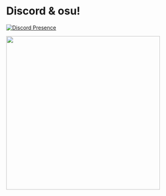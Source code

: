 # Discord & osu!

[![Discord Presence](https://visualizer.eggsy.xyz/1096083876381728838)](https://discord.com/users/1096083876381728838)

<a href="https://osu.ppy.sh/users/AutumnVN"><img src="https://osu-sig.vercel.app/card?user=bmhien&mode=mania&lang=en&blur=100&animation=true&hue=306" width="410"></a></p>
